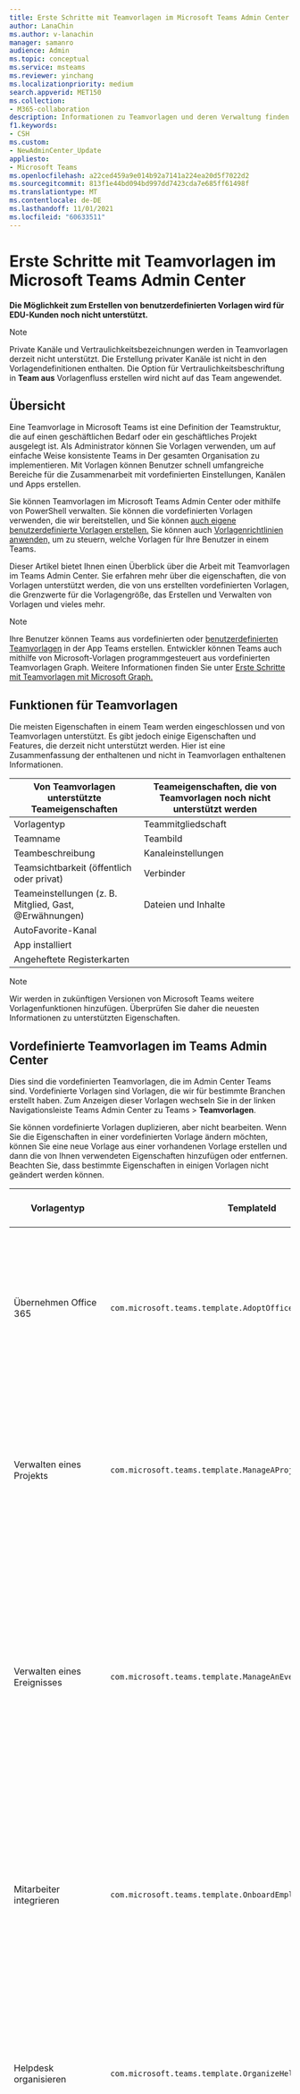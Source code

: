 ```yaml
---
title: Erste Schritte mit Teamvorlagen im Microsoft Teams Admin Center
author: LanaChin
ms.author: v-lanachin
manager: samanro
audience: Admin
ms.topic: conceptual
ms.service: msteams
ms.reviewer: yinchang
ms.localizationpriority: medium
search.appverid: MET150
ms.collection:
- M365-collaboration
description: Informationen zu Teamvorlagen und deren Verwaltung finden Sie im Microsoft Teams Admin Center.
f1.keywords:
- CSH
ms.custom:
- NewAdminCenter_Update
appliesto:
- Microsoft Teams
ms.openlocfilehash: a22ced459a9e014b92a7141a224ea20d5f7022d2
ms.sourcegitcommit: 813f1e44bd094bd997dd7423cda7e685ff61498f
ms.translationtype: MT
ms.contentlocale: de-DE
ms.lasthandoff: 11/01/2021
ms.locfileid: "60633511"
---
```

# <a name="get-started-with-team-templates-in-the-teams-admin-center"></a>Erste Schritte mit Teamvorlagen im Microsoft Teams Admin Center

**Die Möglichkeit zum Erstellen von benutzerdefinierten Vorlagen wird für EDU-Kunden noch nicht unterstützt.**

> [!NOTE]
> Private Kanäle und Vertraulichkeitsbezeichnungen werden in Teamvorlagen derzeit nicht unterstützt. Die Erstellung privater Kanäle ist nicht in den Vorlagendefinitionen enthalten. Die Option für Vertraulichkeitsbeschriftung in **Team aus** Vorlagenfluss erstellen wird nicht auf das Team angewendet.

## <a name="overview"></a>Übersicht

Eine Teamvorlage in Microsoft Teams ist eine Definition der Teamstruktur, die auf einen geschäftlichen Bedarf oder ein geschäftliches Projekt ausgelegt ist. Als Administrator können Sie Vorlagen verwenden, um auf einfache Weise konsistente Teams in Der gesamten Organisation zu implementieren. Mit Vorlagen können Benutzer schnell umfangreiche Bereiche für die Zusammenarbeit mit vordefinierten Einstellungen, Kanälen und Apps erstellen.

Sie können Teamvorlagen im Microsoft Teams Admin Center oder mithilfe von PowerShell verwalten. Sie können die vordefinierten Vorlagen verwenden, die wir bereitstellen, und Sie können [auch eigene benutzerdefinierte Vorlagen erstellen.](#create-your-own-team-templates) Sie können auch [Vorlagenrichtlinien anwenden,](#apply-team-template-policies) um zu steuern, welche Vorlagen für Ihre Benutzer in einem Teams.

Dieser Artikel bietet Ihnen einen Überblick über die Arbeit mit Teamvorlagen im Teams Admin Center. Sie erfahren mehr über die eigenschaften, die von Vorlagen unterstützt werden, die von uns erstellten vordefinierten Vorlagen, die Grenzwerte für die Vorlagengröße, das Erstellen und Verwalten von Vorlagen und vieles mehr.

> [!NOTE]
> Ihre Benutzer können Teams aus vordefinierten oder [benutzerdefinierten Teamvorlagen](https://support.microsoft.com/office/create-a-team-from-a-template-a90c30f3-9940-4897-ab5b-988e69e4cd9c) in der App Teams erstellen. Entwickler können Teams auch mithilfe von Microsoft-Vorlagen programmgesteuert aus vordefinierten Teamvorlagen Graph. Weitere Informationen finden Sie unter [Erste Schritte mit Teamvorlagen mit Microsoft Graph.](get-started-with-teams-templates.md)

## <a name="team-template-capabilities"></a>Funktionen für Teamvorlagen

Die meisten Eigenschaften in einem Team werden eingeschlossen und von Teamvorlagen unterstützt. Es gibt jedoch einige Eigenschaften und Features, die derzeit nicht unterstützt werden. Hier ist eine Zusammenfassung der enthaltenen und nicht in Teamvorlagen enthaltenen Informationen.

| **Von Teamvorlagen unterstützte Teameigenschaften** | **Teameigenschaften, die von Teamvorlagen noch nicht unterstützt werden** |
| ------------------------------------------------ | -------------------------------------------------------- |
| Vorlagentyp | Teammitgliedschaft |
| Teamname | Teambild |
| Teambeschreibung | Kanaleinstellungen |
| Teamsichtbarkeit (öffentlich oder privat) | Verbinder |
| Teameinstellungen (z. B. Mitglied, Gast, @Erwähnungen) | Dateien und Inhalte |
| AutoFavorite-Kanal | |
| App installiert | |
| Angeheftete Registerkarten | |

> [!NOTE]
> Wir werden in zukünftigen Versionen von Microsoft Teams weitere Vorlagenfunktionen hinzufügen. Überprüfen Sie daher die neuesten Informationen zu unterstützten Eigenschaften.

## <a name="pre-built-team-templates-in-the-teams-admin-center"></a>Vordefinierte Teamvorlagen im Teams Admin Center

Dies sind die vordefinierten Teamvorlagen, die im Admin Center Teams sind. Vordefinierte Vorlagen sind Vorlagen, die wir für bestimmte Branchen erstellt haben. Zum Anzeigen dieser Vorlagen wechseln Sie in der linken Navigationsleiste Teams Admin Center zu Teams   >  **Teamvorlagen**.

Sie können vordefinierte Vorlagen duplizieren, aber nicht bearbeiten. Wenn Sie die Eigenschaften in einer vordefinierten Vorlage ändern möchten, können Sie eine neue Vorlage aus einer vorhandenen Vorlage erstellen und dann die von Ihnen verwendeten Eigenschaften hinzufügen oder entfernen. Beachten Sie, dass bestimmte Eigenschaften in einigen Vorlagen nicht geändert werden können.

| Vorlagentyp | TemplateId | Eigenschaften, die mit dieser Vorlage geliefert werden |
| ------------------ | -------------- | ----------------------------------------------------- |
| Übernehmen Office 365 |`com.microsoft.teams.template.AdoptOffice365`|  Kanäle: <ul><li>Allgemein</li> <li>Ankündigungen</li> <li>Ecke "Champions"</li> <li>Teamformulare</li><li>Kalender</li></ul> Apps: <ul><li>Wiki</li>  <li>Kanalkalender</li> <li>Meilensteine</li><li>Bulletins</li></ul>|
| Verwalten eines Projekts |`com.microsoft.teams.template.ManageAProject`| Kanäle: <ul><li>Allgemein</li> <li>Ankündigungen</li> <li>Ressourcen</li> <li>Planung</li></ul> Apps:<ul><li>Wiki</li><li>OneNote</li><li>Aufgaben</li><li>Listen</li><li>Power Automate</li></ul> |
| Verwalten eines Ereignisses|`com.microsoft.teams.template.ManageAnEvent` | Kanäle: <ul><li>Allgemein</li> <li>Ankündigungen</li> <li>Budget</li> <li>Inhalt</li><li>Logistik</li> <li>Planung</li> <li> Marketing und PR</li></ul> Apps:<ul><li>Wiki</li><li>Website</li> <li>YouTube</li> <li>Aufgaben</li> <li>OneNote</li> <li>Mitarbeiterideen</li> <li>Problemmelder</li><li>Power Automate</li><li>Bulletins</li><li>Meilensteine</li></ul> |
|Mitarbeiter integrieren|`com.microsoft.teams.template.OnboardEmployees` | Kanäle: <ul><li>Allgemein</li> <li>Ankündigungen</li> <li>Mitarbeiterchat</li> <li>Schulung</li></ul>Apps:<ul><li>Wiki</li><li>Communitys</li><li>Aufgaben</li><li>Mitarbeiterideen</li><li>Power Automate</li><li>Bulletins</li><li>Meilensteine</li></ul>|
|Helpdesk organisieren| `com.microsoft.teams.template.OrganizeHelpDesk`|Kanäle:<ul><li>Allgemein</li><li>Ankündigungen</li><li>Häufig gestellte Fragen</li></ul>Apps:<ul><li>Wiki</li><li>OneNote</li><li>Aufgaben </li><li>Lob</li><li>Problemmelder</li><li>Power Automate</li><li>Bulletins</li></ul> |
| Patientenversorgung| `com.microsoft.teams.template.healthcareWard`| Kanäle:<ul><li>Allgemein</li><li>Ankündigungen</li><li>Huddles</li><li>Runden</li><li>Personal</li><li>Schulung</li></ul> Apps: <ul><li>Wiki</li><li>Listen  </li><li>Genehmigungen</li><li>Bulletins</li><li>Prüfung</li></ul>|
| Kommunikation über Krisen |`com.microsoft.teams.template.CollaborateOnAGlobalCrisisOrEvent`| Kanäle: <ul><li>Allgemein<li>Ankündigungen</li><li>Nachrichten auf der ganzen Welt</li><li>Interne Kommas</li><li>Externe Kommas</li><li>Genehmigungen anfordern</li><li>Kundeneskalation</li><li>Update für Geschäftsleitung</li><li>Planung</li><li>Logistik</li></ul>Apps: <ul><li>Website</li><li>Aufgaben</li><li>Problemmelder</li><li>Genehmigungen</li><li>Bulletins</li><li>OneNote</li><li>Power Automate</li><li>SharePoint</li></ul>|
|Bankfiliale| `com.microsoft.teams.template.CollaborateWithinABankBranch`|Kanäle: <ul><li>Allgemein<li>Ankündigungen</li><li>Huddles</li><li>Kundenbesprechungen</li><li>Genehmigungen Anforderung </li><li>Coaching</li><li>Kompetenzentwicklung</li><li>Kreditbearbeitung</li><li>Kundenbeschwerden</li><li>Kudos</li><li>Lustiges</li><li>Compliance</li></ul>Apps:<ul><li>Lob </li><li>Problemmelder</li><li>Wiki</li><li>Kalender</li><li>Genehmigungen</li><li>Bulletins</li><li>Ideen</li></ul>|
|Reaktion auf Vorfälle| `com.microsoft.teams.template.CoordinateIncidentResponse`|Kanäle: <ul><li>Allgemein<li>Ankündigungen</li><li>Logistik</li><li>Planung</li><li>Wiederherstellung</li><li>Dringend</li></ul> Apps: <ul><li>Wiki</li><li>Excel</li><li>OneNote</li><li>SharePoint</li><li>Aufgaben</li> <li>Genehmigungen</li> <li>Prüfung</li> <li>Power Automate</li><li>Bulletins</li><li>Meilensteine</li></ul>|
|Krankenhaus| `com.microsoft.teams.template.healthcareHospital` |Kanäle: <ul><li>Allgemein</li><li>Ankündigungen</li><li>Compliance</li><li>Sorgerecht</li><li>Personalwesen</li><li>Apotheke</li></ul> Apps: <ul><li>Wiki</li><li>Listen</li><li>Aufgaben</li><li>Genehmigungen</li><li>Schichten</li><li>Bulletins</li><li>Prüfung</li><li>Ideen</li></ul>|
|Ein Store organisieren| `com.microsoft.teams.template.retailStore` |Kanäle: <ul><li>Allgemein<li>Schichtübergabe</li><li>Bereitschaft der Filiale</li><li>Lernen</li></ul> Apps: <ul><li>Wiki</li><li>Aufgaben</li><li>Schichten</li><li>Prüfung</li></ul>|
|Einzelhandel für leitende Angestellte| `com.microsoft.teams.template.retailManagerCollaboration` |Kanäle: <ul><li>Allgemein<li>Vorgänge</li><li>Lernen</li></ul> Apps: <ul><li>Wiki</li><li>Aufgaben</li><li>Prüfung</li></ul>|
|Qualität und Sicherheit |`com.microsoft.teams.template.QualitySafety`|Kanäle: <ul><li>Allgemein<li>Ankündigungen</li><li>Leadership</li><li>Wartung</li><li>Production Line 1</li><li>Production Line 2</li><li>Production Line 3</li><li>Gesundheit und Sicherheit</li><li>Schulung</li><li>Lustiges</li></ul> Apps: <ul><li>Wiki</li><li>Aufgaben</li> <li>Problemmelder</li> <li>Prüfung</li> </ul>|
|Verwalten von freiwilligen Helfern| `com.microsoft.teams.template.ManageVolunteers` |Kanäle: <ul><li>Allgemein<li>Ankündigungen</li><li>Berichterstellung</li><li>Ehrenamtliche Verwaltung</li><li>Engagement Opportunities</li><li>Onboarding für Freiwillige</li></ul> Apps: <ul><li>Website</li><li>YouTube</li><li>Power BI</li><li>Power Apps</li><li>Aufgaben</li><li>SharePoint</li><li>OneNote</li></ul>|
||||

&Sup1; App zum Kanal als Registerkarte hinzugefügt


### <a name="team-templates-by-category-and-industry"></a>Teamvorlagen nach Kategorie und Branche

Weitere Informationen zur Verwendung der vordefinierten Vorlagen in Ihrer Branche finden Sie unter:

- [Vorlage für Finanzteam](financial-teams-templates-in-the-admin-console.md)
- [Allgemeine Teamvorlagen](general-teams-templates-in-the-admin-console.md)
- [Vorlagen für Government-Teams](government-teams-templates-in-the-admin-console.md)
- [Vorlagen für Teams im Gesundheitswesen](expand-teams-across-your-org/healthcare/healthcare-templates-admin-console.md)
- [Produktionsteamvorlagen](manufacturing-teams-templates-in-the-admin-console.md)
- [Vorlagen für gemeinnützige Teams](team-templates-nonprofit.md)
- [Teamvorlagen für den Einzelhandel](retail-teams-templates-in-the-admin-console.md)

## <a name="team-template-size-limits"></a>Größenbeschränkungen für Teamvorlagen

Vorlagen sind auf eine bestimmte Anzahl von Kanälen, Registerkarten und Apps beschränkt.

 > [!Note]
 > Sie können dem Team weitere Kanäle, Registerkarten und Apps hinzufügen, nachdem es aus einer Vorlage erstellt wurde.

|Feature | Grenzwert|
|-|-|
|Kanäle pro Vorlage | 15 |
|Registerkarten pro Kanal in einer Vorlage | 20 |
|Apps pro Vorlage | 50|
|||

Weitere Informationen finden Sie unter [Grenzwerte und Spezifikationen Teams.](limits-specifications-teams.md)

## <a name="manage-team-templates"></a>Verwalten von Teamvorlagen

### <a name="manage-team-templates-in-the-teams-admin-center"></a>Verwalten von Teamvorlagen im Teams Admin Center

#### <a name="view-team-templates"></a>Anzeigen von Teamvorlagen

Zum Anzeigen von Teamvorlagen wechseln Sie im linken Navigationsbereich Teams Admin Center zu Teams  >  **Teamvorlagen**. Wählen Sie eine Vorlage aus, um weitere Details anzuzeigen, einschließlich der Kanäle und Apps, die sie enthält.

#### <a name="create-your-own-team-templates"></a>Erstellen eigener Teamvorlagen

Sie können eigene benutzerdefinierte Vorlagen von Grund auf neu, aus einem vorhandenen Team und aus einer vorhandenen Vorlage erstellen. Weitere Informationen finden Sie unter:

- [Erstellen einer benutzerdefinierten Teamvorlage](create-a-team-template.md)
- [Erstellen einer Vorlage aus einem vorhandenen Team](create-template-from-existing-team.md)
- [Erstellen einer Teamvorlage aus einer vorhandenen Teamvorlage](create-template-from-existing-template.md)

#### <a name="apply-team-template-policies"></a>Anwenden von Richtlinien für Teamvorlagen

Um die Vorlagen zu steuern, die Benutzern in Teams zum Erstellen von Teams angezeigt [werden,](https://support.microsoft.com/office/create-a-team-with-team-templates-702a2977-e662-4038-bef5-bdf8ee47b17b)können Sie Vorlagenrichtlinien festlegen und sie Benutzern und Gruppen in Ihrer Organisation zuweisen. Weitere Informationen finden Sie unter [Verwalten von Teamvorlagen im Teams Admin Center.](templates-policies.md)

### <a name="manage-team-templates-using-powershell"></a>Verwalten von Teamvorlagen mit PowerShell

Verwenden Sie die folgenden Cmdlets zum Verwalten Ihrer Vorlagen in PowerShell.

- [Get-CsTeamTemplate](/powershell/module/teams/get-csteamtemplate?view=teams-ps)
- [Get-CsTeamTemplateList](/powershell/module/teams/get-csteamtemplatelist?view=teams-ps)
- [New-CsTeamTemplate](/powershell/module/teams/new-csteamtemplate?view=teams-ps)
- [Remove-CsTeamTemplate](/powershell/module/teams/remove-csteamtemplate?view=teams-ps)
- [Update-CsTeamTemplate](/powershell/module/teams/update-csteamtemplate?view=teams-ps)

## <a name="related-articles"></a>Verwandte Artikel

- [Erstellen eines Teams aus einer Vorlage](https://support.microsoft.com/office/create-a-team-with-team-templates-702a2977-e662-4038-bef5-bdf8ee47b17b)
- [Erste Schritte mit Teamvorlagen mittels Microsoft Graph](get-started-with-teams-templates.md)
- [Klonen eines Teams](/graph/api/team-clone?view=graph-rest-1.0&tabs=http)
